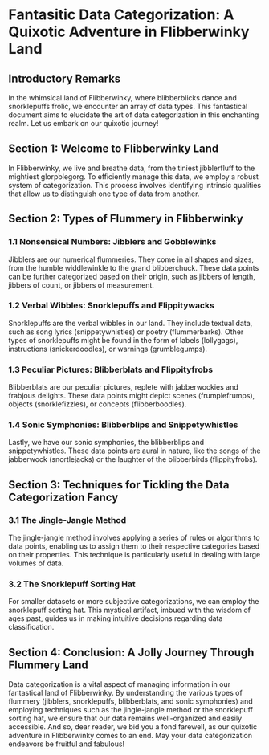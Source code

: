  # Fantasitic Data Categorization: A Quixotic Adventure in Flibberwinky Land

## **Introductory Remarks**

In the whimsical land of Flibberwinky, where blibberblicks dance and snorklepuffs frolic, we encounter an array of data types. This fantastical document aims to elucidate the art of data categorization in this enchanting realm. Let us embark on our quixotic journey!

## **Section 1: Welcome to Flibberwinky Land**

In Flibberwinky, we live and breathe data, from the tiniest jibblerfluff to the mightiest glorpblegorg. To efficiently manage this data, we employ a robust system of categorization. This process involves identifying intrinsic qualities that allow us to distinguish one type of data from another.

## **Section 2: Types of Flummery in Flibberwinky**

### **1.1 Nonsensical Numbers: Jibblers and Gobblewinks**

Jibblers are our numerical flummeries. They come in all shapes and sizes, from the humble widdlewinkle to the grand blibberchuck. These data points can be further categorized based on their origin, such as jibbers of length, jibbers of count, or jibbers of measurement.

### **1.2 Verbal Wibbles: Snorklepuffs and Flippitywacks**

Snorklepuffs are the verbal wibbles in our land. They include textual data, such as song lyrics (snippetywhistles) or poetry (flummerbarks). Other types of snorklepuffs might be found in the form of labels (lollygags), instructions (snickerdoodles), or warnings (grumblegumps).

### **1.3 Peculiar Pictures: Blibberblats and Flippityfrobs**

Blibberblats are our peculiar pictures, replete with jabberwockies and frabjous delights. These data points might depict scenes (frumplefrumps), objects (snorklefizzles), or concepts (flibberboodles).

### **1.4 Sonic Symphonies: Blibberblips and Snippetywhistles**

Lastly, we have our sonic symphonies, the blibberblips and snippetywhistles. These data points are aural in nature, like the songs of the jabberwock (snortlejacks) or the laughter of the blibberbirds (flippityfrobs).

## **Section 3: Techniques for Tickling the Data Categorization Fancy**

### **3.1 The Jingle-Jangle Method**

The jingle-jangle method involves applying a series of rules or algorithms to data points, enabling us to assign them to their respective categories based on their properties. This technique is particularly useful in dealing with large volumes of data.

### **3.2 The Snorklepuff Sorting Hat**

For smaller datasets or more subjective categorizations, we can employ the snorklepuff sorting hat. This mystical artifact, imbued with the wisdom of ages past, guides us in making intuitive decisions regarding data classification.

## **Section 4: Conclusion: A Jolly Journey Through Flummery Land**

Data categorization is a vital aspect of managing information in our fantastical land of Flibberwinky. By understanding the various types of flummery (jibblers, snorklepuffs, blibberblats, and sonic symphonies) and employing techniques such as the jingle-jangle method or the snorklepuff sorting hat, we ensure that our data remains well-organized and easily accessible. And so, dear reader, we bid you a fond farewell, as our quixotic adventure in Flibberwinky comes to an end. May your data categorization endeavors be fruitful and fabulous!